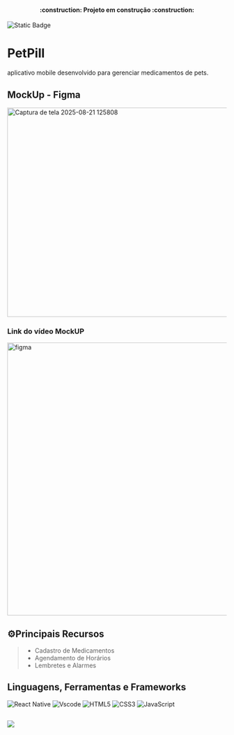 <h4 align="center"> 
    :construction:  Projeto em construção  :construction:
</h4>

![Static Badge](https://img.shields.io/badge/lan%C3%A7amento-janeiro_2026-blue)
>

# PetPill

aplicativo mobile desenvolvido para gerenciar medicamentos de pets.

##  MockUp - Figma

<img width="1290" height="480" alt="Captura de tela 2025-08-21 125808" src="https://github.com/user-attachments/assets/f2eb0e88-9b18-4dea-932f-b995c6b89514" />

### Link do vídeo MockUP
<img width="626" alt="figma" src= "https://github.com/user-attachments/assets/7e8e7f76-3db6-422f-94ed-5ba31d2c6c3e" />

## ⚙️Principais Recursos
> - Cadastro de Medicamentos
> - Agendamento de Horários
> - Lembretes e Alarmes


## Linguagens, Ferramentas e Frameworks
![React Native](https://img.shields.io/badge/React_Native-20232A?style=for-the-badge&logo=react&logoColor=61DAFB)
![Vscode](https://img.shields.io/badge/Vscode-007ACC?style=for-the-badge&logo=visual-studio-code&logoColor=white)
![HTML5](https://img.shields.io/badge/html5-%23E34F26.svg?style=for-the-badge&logo=html5&logoColor=white)
![CSS3](https://img.shields.io/badge/css3-%231572B6.svg?style=for-the-badge&logo=css3&logoColor=white)
![JavaScript](https://img.shields.io/badge/javascript-%23323330.svg?style=for-the-badge&logo=javascript&logoColor=%23F7DF1E)

##
<a href="#license"><img src="https://img.shields.io/github/license/sourcerer-io/hall-of-fame.svg?colorB=ff0000"></a>
